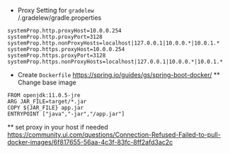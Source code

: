 * Proxy Setting for `gradelew`  
<home directory>/.gradelew/gradle.properties
```
systemProp.http.proxyHost=10.0.0.254
systemProp.http.proxyPort=3128
systemProp.http.nonProxyHosts=localhost|127.0.0.1|10.0.0.*|10.0.1.*
systemProp.https.proxyHost=10.0.0.254
systemProp.https.proxyPort=3128
systemProp.https.nonProxyHosts=localhost|127.0.0.1|10.0.0.*|10.0.1.*
```

* Create `Dockerfile`
https://spring.io/guides/gs/spring-boot-docker/
** Change base image
```
FROM openjdk:11.0.5-jre
ARG JAR_FILE=target/*.jar
COPY ${JAR_FILE} app.jar
ENTRYPOINT ["java","-jar","/app.jar"]
```
** set proxy in your host if needed
https://community.ui.com/questions/Connection-Refused-Failed-to-pull-docker-images/6f817655-56aa-4c3f-83fc-8ff2afd3ac2c


